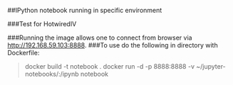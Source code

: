 ##IPython notebook running in specific environment

###Test for HotwiredIV

###Running the image allows one to connect from browser via http://192.168.59.103:8888.
###To use do the following in directory with Dockerfile:

>docker build -t notebook .
>docker run -d -p 8888:8888 -v ~/jupyter-notebooks/:/ipynb notebook
 
